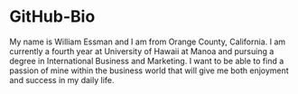# GitHub-Bio
My name is William Essman and I am from Orange County, California.
I am currently a fourth year at University of Hawaii at Manoa and pursuing a degree in International Business and Marketing.
I want to be able to find a passion of mine within the business world that will give me both enjoyment and success in my daily life.
